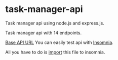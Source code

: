 # task-manager-api
Task manager api using node.js and express.js. 

Task manager api with 14 endpoints. 

[Base API URL](https://glaxier-task-manager.herokuapp.com)
You can easily test api with [Insomnia](https://insomnia.rest/).

All you have to do is [import](https://github.com/Glaxier0/task-manager-api/blob/main/Insomnia_API_endpoints.json) this file to insomnia.
